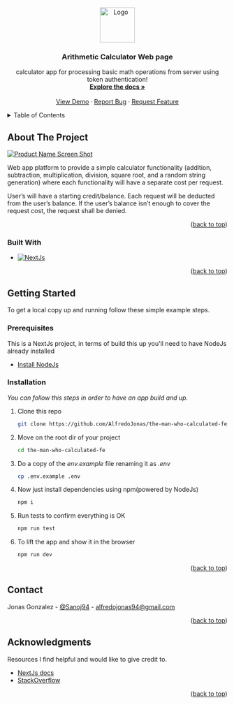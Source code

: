 <a name="readme-top"></a>
<!-- PROJECT LOGO -->
<br />
<div align="center">
  <a href="https://github.com/othneildrew/Best-README-Template">
    <img src="https://truenorthinc.com/wp-content/themes/truenorth2019/images/nav-logo-black.png" alt="Logo" width="80" height="80">
  </a>

  <h3 align="center">Arithmetic Calculator Web page</h3>

  <p align="center">
    calculator app for processing basic math operations from server using token authentication!
    <br />
    <a href="https://github.com/AlfredoJonas/the-man-who-calculated-be/blob/main/README.md"><strong>Explore the docs »</strong></a>
    <br />
    <br />
    <a href="https://github.com/othneildrew/Best-README-Template">View Demo</a>
    ·
    <a href="https://github.com/othneildrew/Best-README-Template/issues">Report Bug</a>
    ·
    <a href="https://github.com/othneildrew/Best-README-Template/issues">Request Feature</a>
  </p>
</div>



<!-- TABLE OF CONTENTS -->
<details>
  <summary>Table of Contents</summary>
  <ol>
    <li>
      <a href="#about-the-project">About The Project</a>
      <ul>
        <li><a href="#built-with">Built With</a></li>
      </ul>
    </li>
    <li>
      <a href="#getting-started">Getting Started</a>
      <ul>
        <li><a href="#prerequisites">Prerequisites</a></li>
        <li><a href="#installation">Installation</a></li>
      </ul>
    </li>
    <li><a href="#contact">Contact</a></li>
    <li><a href="#acknowledgments">Acknowledgments</a></li>
  </ol>
</details>



<!-- ABOUT THE PROJECT -->
## About The Project

[![Product Name Screen Shot][product-screenshot]](https://example.com)

Web app platform to provide a simple calculator functionality (addition, subtraction,
multiplication, division, square root, and a random string generation) where each functionality will
have a separate cost per request.

User’s will have a starting credit/balance. Each request will be deducted from the user’s balance.
If the user’s balance isn’t enough to cover the request cost, the request shall be denied.

<p align="right">(<a href="#readme-top">back to top</a>)</p>


### Built With


* [![NextJs][nextjs]][nextjs-url]

<p align="right">(<a href="#readme-top">back to top</a>)</p>



<!-- GETTING STARTED -->
## Getting Started

To get a local copy up and running follow these simple example steps.

### Prerequisites

This is a NextJs project, in terms of build this up you'll need to have NodeJs already installed
* <a href="https://nodejs.org/en/download">Install NodeJs</a>

### Installation

_You can follow this steps in order to have an app build and up._

1. Clone this repo
   ```sh
   git clone https://github.com/AlfredoJonas/the-man-who-calculated-fe
   ```
2. Move on the root dir of your project
    ```sh
    cd the-man-who-calculated-fe
    ```
3. Do a copy of the *env.example* file renaming it as *.env*
   ```sh
   cp .env.example .env
   ```
4. Now just install dependencies using npm(powered by NodeJs)
   ```sh
   npm i
   ``` 
5. Run tests to confirm everything is OK
    ```sh
    npm run test
    ```
6. To lift the app and show it in the browser
    ```sh
    npm run dev
    ```

<p align="right">(<a href="#readme-top">back to top</a>)</p>

<!-- CONTACT -->
## Contact

Jonas Gonzalez - [@Sanoj94](https://twitter.com/Sanoj94) - alfredojonas94@gmail.com

<p align="right">(<a href="#readme-top">back to top</a>)</p>



<!-- ACKNOWLEDGMENTS -->
## Acknowledgments

Resources I find helpful and would like to give credit to.

* [NextJs docs](https://nextjs.org/docs)
* [StackOverflow](https://stackoverflow.com/)


<p align="right">(<a href="#readme-top">back to top</a>)</p>


<!-- MARKDOWN LINKS & IMAGES -->
<!-- https://www.markdownguide.org/basic-syntax/#reference-style-links -->
[product-screenshot]: images/screenshot.png
[nextjs]: https://img.shields.io/badge/nextjs-103e2e?style=for-the-badge&logo=nextjs&logoColor=white
[nextjs-url]: https://nextjs.org/